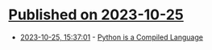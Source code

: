 # [Published on 2023-10-25](index.md)

* [2023-10-25, 15:37:01](https://lobste.rs/s/ncaoe7/python_is_compiled_language) - [Python is a Compiled Language](https://eddieantonio.ca/blog/2023/10/25/python-is-a-compiled-language/)
